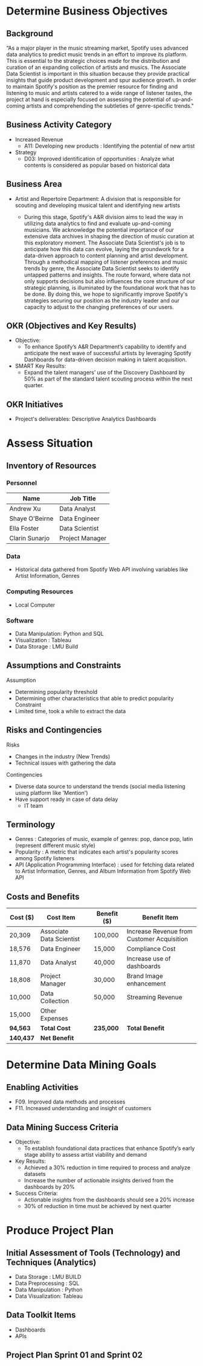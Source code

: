 # Determine Business Objectives
## Background
“As a major player in the music streaming market, Spotify uses advanced data analytics to predict music trends in an effort to improve its platform. This is essential to the strategic choices made for the distribution and curation of an expanding collection of artists and musics. 
The Associate Data Scientist is important in this situation because they provide practical insights that guide product development and spur audience growth. In order to maintain Spotify's position as the premier resource for finding and listening to music and artists catered to a wide range of listener tastes, the project at hand is especially focused on assessing the potential of up-and-coming artists and comprehending the subtleties of genre-specific trends."

## Business Activity Category
* Increased Revenue
  * A11: Developing new products : Identifying the potential of new artist
* Strategy
  * D03: Improved identification of opportunities : Analyze what contents is considered as popular based on historical data

## Business Area
* Artist and Repertoire Department: A division that is responsible for scouting and developing musical talent and identifying new artists

  * During this stage, Spotify's A&R division aims to lead the way in utilizing data analytics to find and evaluate up-and-coming musicians. We acknowledge the potential importance of our extensive data archives in shaping the direction of music curation at this exploratory moment. The Associate Data Scientist's job is to anticipate how this data can evolve, laying the groundwork for a data-driven approach to content planning and artist development. Through a methodical mapping of listener preferences and music trends by genre, the Associate Data Scientist seeks to identify untapped patterns and insights. 
The route forward, where data not only supports decisions but also influences the core structure of our strategic planning, is illuminated by the foundational work that has to be done. By doing this, we hope to significantly improve Spotify's strategies securing our position as the industry leader and our capacity to adjust to the changing preferences of our users.

## OKR (Objectives and Key Results)
* Objective:
  * To enhance Spotify’s A&R Department’s capability to identify and anticipate the next wave of successful artists by leveraging Spotify Dashboards for data-driven decision making in talent acquisition.
* SMART Key Results:
  * Expand the talent managers’ use of the Discovery Dashboard by 50% as part of the standard talent scouting process within the next quarter.

## OKR Initiatives
* Project's deliverables: Descriptive Analytics Dashboards

# Assess Situation
## Inventory of Resources
### Personnel

| Name         | Job Title     |
|--------------|---------------|
| Andrew Xu   | Data Analyst |
| Shaye O'Beirne  | Data Engineer |
| Ella Foster | Data Scientist |
| Clarin Sunarjo    | Project Manager   |

### Data
* Historical data gathered from Spotify Web API involving variables like Artist Information, Genres
### Computing Resources
* Local Computer
### Software
* Data Manipulation: Python and SQL
* Visualization : Tableau
* Data Storage : LMU Build

## Assumptions and Constraints
Assumption
* Determining popularity threshold
* Determining other characteristics that able to predict popularity
Constraint
* Limited time, took a while to extract the data

## Risks and Contingencies
Risks
* Changes in the industry (New Trends)
* Technical issues with gathering the data 

Contingencies
* Diverse data source to understand the trends (social media listening using platform like 'Mention')
* Have support ready in case of data delay
  * IT team

## Terminology
* Genres : Categories of music, example of genres: pop, dance pop, latin (represent different music style)
* Popularity : A metric that indicates each artist's popularity scores among Spotify listeners
* API (Application Programming Interface) : used for fetching data related to Artist Information, Genres, and Album Information from Spotify Web API

## Costs and Benefits

| Cost ($)    | Cost Item                 | | Benefit ($) | Benefit Item                             |
|-------------|---------------------------|-|-------------|------------------------------------------|
| 20,309      | Associate Data Scientist  | | 100,000     | Increase Revenue from Customer Acquisition |
| 18,576      | Data Engineer             | | 15,000      | Compliance Cost                           |
| 11,870      | Data Analyst              | | 40,000      | Increase use of dashboards               |
| 18,808      | Project Manager           | | 30,000      | Brand Image enhancement                  |
| 10,000      | Data Collection           | | 50,000      | Streaming Revenue                        |
| 15,000      | Other Expenses            | |             |                                          |
| **94,563**  | **Total Cost**            | | **235,000** | **Total Benefit**                        |
| **140,437** | **Net Benefit**           | |             |                                          |

# Determine Data Mining Goals
## Enabling Activities
* F09. Improved data methods and processes
* F11. Increased understanding and insight of customers

## Data Mining Success Criteria
* Objective:
  * To establish foundational data practices that enhance Spotify’s early stage ability to assess artist viability and demand 
* Key Results:
  * Achieved a 30% reduction in time required to process and analyze datasets
  * Increase the number of actionable insights derived from the dashboards by 20%
* Success Criteria:
  * Actionable insights from the dashboards should see a 20% increase
  * 30% of reduction in time must be achieved by next quarter

# Produce Project Plan
## Initial Assessment of Tools (Technology) and Techniques (Analytics)
* Data Storage : LMU BUILD
* Data Preprocessing : SQL
* Data Manipulation : Python
* Data Visualization: Tableau

## Data Toolkit Items
* Dashboards
* APIs

## Project Plan Sprint 01 and Sprint 02
